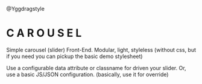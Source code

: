 @Yggdragstyle

# C A R O U S E L

Simple carousel (slider) Front-End.
Modular, light, styleless (without css, but if you need you can pickup the basic demo stylesheet)

Use a configurable data attribute or classname for driven your slider.
Or, use a basic JS/JSON configuration. (basically, use it for override)
